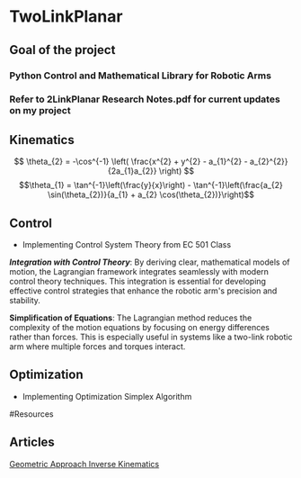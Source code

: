 # TwoLinkPlanar
## Goal of the project
### Python Control and Mathematical Library for Robotic Arms ### 

### Refer to 2LinkPlanar Research Notes.pdf for current updates on my project ###

## Kinematics
$$ \theta_{2} = -\cos^{-1} \left( \frac{x^{2} + y^{2} - a_{1}^{2} - a_{2}^{2}}{2a_{1}a_{2}} \right) $$
$$\theta_{1} = \tan^{-1}\left(\frac{y}{x}\right) - \tan^{-1}\left(\frac{a_{2} \sin(\theta_{2})}{a_{1} + a_{2} \cos(\theta_{2})}\right)$$
## Control
- Implementing Control System Theory from EC 501 Class

***Integration with Control Theory***: By deriving clear, mathematical models of motion, the Lagrangian framework integrates seamlessly with modern control theory techniques. This integration is essential for developing effective control strategies that enhance the robotic arm's precision and stability.

**Simplification of Equations**: The Lagrangian method reduces the complexity of the motion equations by focusing on energy differences rather than forces. This is especially useful in systems like a two-link robotic arm where multiple forces and torques interact.

## Optimization
- Implementing Optimization Simplex Algorithm


#Resources

## Articles
[Geometric Approach Inverse Kinematics](https://medium.com/@manuelmort/inverse-kinematics-of-two-link-planar-arm-geometric-approach-5f3ffdfde16d "Geometric Approach Inverse Kinematics")



